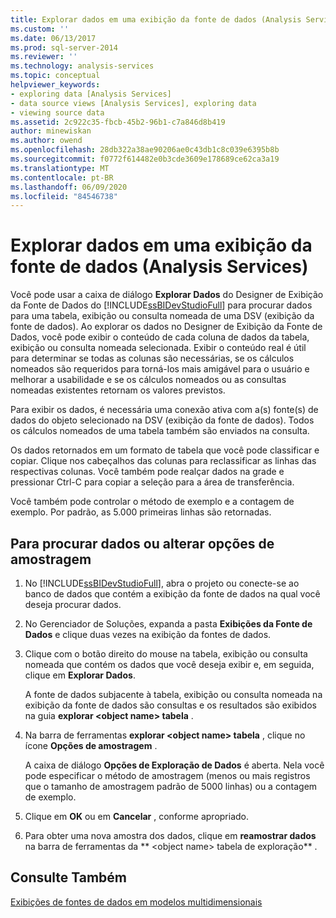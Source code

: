 ```yaml
---
title: Explorar dados em uma exibição da fonte de dados (Analysis Services) | Microsoft Docs
ms.custom: ''
ms.date: 06/13/2017
ms.prod: sql-server-2014
ms.reviewer: ''
ms.technology: analysis-services
ms.topic: conceptual
helpviewer_keywords:
- exploring data [Analysis Services]
- data source views [Analysis Services], exploring data
- viewing source data
ms.assetid: 2c922c35-fbcb-45b2-96b1-c7a846d8b419
author: minewiskan
ms.author: owend
ms.openlocfilehash: 28db322a38ae90206ae0c43db1c8c039e6395b8b
ms.sourcegitcommit: f0772f614482e0b3cde3609e178689ce62ca3a19
ms.translationtype: MT
ms.contentlocale: pt-BR
ms.lasthandoff: 06/09/2020
ms.locfileid: "84546738"
---
```

# <a name="explore-data-in-a-data-source-view-analysis-services"></a>Explorar dados em uma exibição da fonte de dados (Analysis Services)
  Você pode usar a caixa de diálogo **Explorar Dados** do Designer de Exibição da Fonte de Dados do [!INCLUDE[ssBIDevStudioFull](../../includes/ssbidevstudiofull-md.md)] para procurar dados para uma tabela, exibição ou consulta nomeada de uma DSV (exibição da fonte de dados). Ao explorar os dados no Designer de Exibição da Fonte de Dados, você pode exibir o conteúdo de cada coluna de dados da tabela, exibição ou consulta nomeada selecionada. Exibir o conteúdo real é útil para determinar se todas as colunas são necessárias, se os cálculos nomeados são requeridos para torná-los mais amigável para o usuário e melhorar a usabilidade e se os cálculos nomeados ou as consultas nomeadas existentes retornam os valores previstos.  
  
 Para exibir os dados, é necessária uma conexão ativa com a(s) fonte(s) de dados do objeto selecionado na DSV (exibição da fonte de dados). Todos os cálculos nomeados de uma tabela também são enviados na consulta.  
  
 Os dados retornados em um formato de tabela que você pode classificar e copiar. Clique nos cabeçalhos das colunas para reclassificar as linhas das respectivas colunas. Você também pode realçar dados na grade e pressionar Ctrl-C para copiar a seleção para a área de transferência.  
  
 Você também pode controlar o método de exemplo e a contagem de exemplo. Por padrão, as 5.000 primeiras linhas são retornadas.  
  
## <a name="to-browse-data-or-change-sampling-options"></a>Para procurar dados ou alterar opções de amostragem  
  
1.  No [!INCLUDE[ssBIDevStudioFull](../../includes/ssbidevstudiofull-md.md)], abra o projeto ou conecte-se ao banco de dados que contém a exibição da fonte de dados na qual você deseja procurar dados.  
  
2.  No Gerenciador de Soluções, expanda a pasta **Exibições da Fonte de Dados** e clique duas vezes na exibição da fontes de dados.  
  
3.  Clique com o botão direito do mouse na tabela, exibição ou consulta nomeada que contém os dados que você deseja exibir e, em seguida, clique em **Explorar Dados**.  
  
     A fonte de dados subjacente à tabela, exibição ou consulta nomeada na exibição da fonte de dados são consultas e os resultados são exibidos na guia **explorar \<object name> tabela** .  
  
4.  Na barra de ferramentas **explorar \<object name> tabela** , clique no ícone **Opções de amostragem** .  
  
     A caixa de diálogo **Opções de Exploração de Dados** é aberta. Nela você pode especificar o método de amostragem (menos ou mais registros que o tamanho de amostragem padrão de 5000 linhas) ou a contagem de exemplo.  
  
5.  Clique em **OK** ou em **Cancelar** , conforme apropriado.  
  
6.  Para obter uma nova amostra dos dados, clique em **reamostrar dados** na barra de ferramentas da ** \<object name> tabela de exploração** .  
  
## <a name="see-also"></a>Consulte Também  
 [Exibições de fontes de dados em modelos multidimensionais](data-source-views-in-multidimensional-models.md)  
  
  
